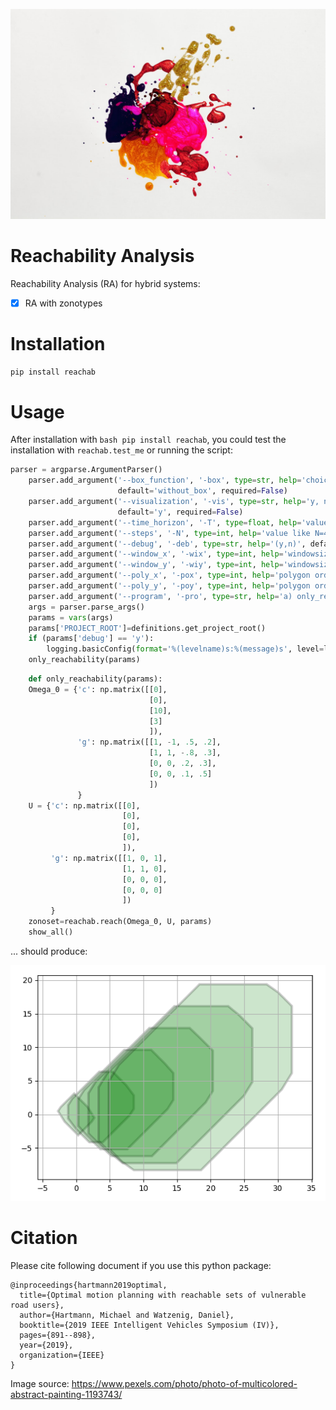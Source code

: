 ![](/images/pexels-free-creative-stuff-1193743.jpg)


# Reachability Analysis
Reachability Analysis (RA) for hybrid systems:

- [x] RA with zonotypes

# Installation
```bash
pip install reachab
```

# Usage

After installation with ```bash pip install reachab```, you could test the installation with ```reachab.test_me``` 
or running the script:
```python
parser = argparse.ArgumentParser()
    parser.add_argument('--box_function', '-box', type=str, help='choices: without_box, with_box',
                        default='without_box', required=False)
    parser.add_argument('--visualization', '-vis', type=str, help='y, n',
                        default='y', required=False)
    parser.add_argument('--time_horizon', '-T', type=float, help='value like: T=2.2', default=2.2, required=False)
    parser.add_argument('--steps', '-N', type=int, help='value like N=4', default=6, required=False)
    parser.add_argument('--debug', '-deb', type=str, help='(y,n)', default='n', required=False)
    parser.add_argument('--window_x', '-wix', type=int, help='windowsize in x-direction for savgol_filter', default=101, required=False)
    parser.add_argument('--window_y', '-wiy', type=int, help='windowsize in y-direction for savgol_filter', default=101, required=False)
    parser.add_argument('--poly_x', '-pox', type=int, help='polygon order in x-direction for savgol_filter', default=2, required=False)
    parser.add_argument('--poly_y', '-poy', type=int, help='polygon order in y-direction for savgol_filter', default=2, required=False)
    parser.add_argument('--program', '-pro', type=str, help='a) only_reachability', default='only_reachability', required=False)
    args = parser.parse_args()
    params = vars(args)
    params['PROJECT_ROOT']=definitions.get_project_root()
    if (params['debug'] == 'y'):
        logging.basicConfig(format='%(levelname)s:%(message)s', level=logging.DEBUG)
    only_reachability(params)
```

```python
    def only_reachability(params):
    Omega_0 = {'c': np.matrix([[0],
                               [0],
                               [10],
                               [3]
                               ]),
               'g': np.matrix([[1, -1, .5, .2],
                               [1, 1, -.8, .3],
                               [0, 0, .2, .3],
                               [0, 0, .1, .5]
                               ])
               }
    U = {'c': np.matrix([[0],
                         [0],
                         [0],
                         [0],
                         ]),
         'g': np.matrix([[1, 0, 1],
                         [1, 1, 0],
                         [0, 0, 0],
                         [0, 0, 0]
                         ])
         }
    zonoset=reachab.reach(Omega_0, U, params)
    show_all()
```

... should produce:

![](/images/reachability.png)


# Citation

Please cite following document if you use this python package:
```
@inproceedings{hartmann2019optimal,
  title={Optimal motion planning with reachable sets of vulnerable road users},
  author={Hartmann, Michael and Watzenig, Daniel},
  booktitle={2019 IEEE Intelligent Vehicles Symposium (IV)},
  pages={891--898},
  year={2019},
  organization={IEEE}
}
```


Image source: https://www.pexels.com/photo/photo-of-multicolored-abstract-painting-1193743/